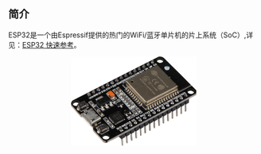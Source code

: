 ## 简介
ESP32是一个由Espressif提供的热门的WiFi/蓝牙单片机的片上系统（SoC）,详见：[ESP32 快速参考](https://docs.singtown.com/micropython/zh/latest/esp32/esp32/quickref.html)。

<div align="center">
<img src="./../images/esp32.jpg" width="50%">
</div>